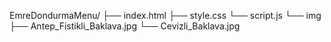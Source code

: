 EmreDondurmaMenu/
 ├── index.html
 ├── style.css
 └── script.js
 └── img
       ├── Antep_Fistikli_Baklava.jpg
       └── Cevizli_Baklava.jpg
